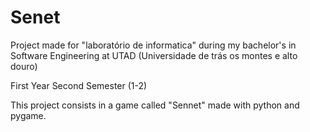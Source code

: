 # Senet
Project made for "laboratório de informatica" during my bachelor's in Software Engineering at UTAD (Universidade de trás os montes e alto douro)

First Year Second Semester (1-2)

This project consists in a game called "Sennet" made with python and pygame.

